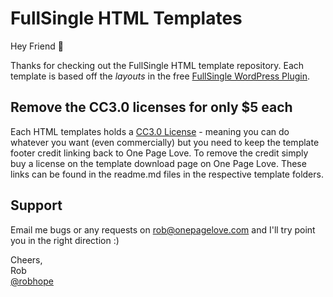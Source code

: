 # FullSingle HTML Templates

Hey Friend 👋

Thanks for checking out the FullSingle HTML template repository. Each template is based off the _layouts_ in the free [FullSingle WordPress Plugin](https://onepagelove.com/go/fullsingle). 

## Remove the CC3.0 licenses for only $5 each
Each HTML templates holds a [CC3.0 License](https://creativecommons.org/licenses/by/3.0/) - meaning you can do whatever you want (even commercially) but you need to keep the template footer credit linking back to One Page Love. To remove the credit simply buy a license on the template download page on One Page Love. These links can be found in the readme.md files in the respective template folders.

## Support
Email me bugs or any requests on [rob@onepagelove.com](mailto:rob@onepagelove.com) and I'll try point you in the right direction :)

Cheers,  
Rob  
[@robhope](https://twitter.com/robhope)